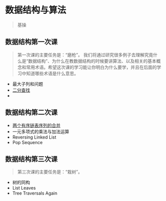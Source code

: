 # 数据结构与算法
> 基操

## 数据结构第一次课
 > 第一次课的主要任务是：“磨枪”。
 > 我们将通过研究很多例子去理解究竟什么是“数据结构”、为什么在教数据结构的时候要讲算法、以及相关的基本概念和常用术语。希望这次课的学习能让你明白为什么要学，并且在后面的学习中知道哪些术语是什么意思。
 * 最大子列和问题
 * [二分查找](https://github.com/lanwailan/Embedded-Engineer/blob/main/CS/%E6%B5%99%E5%A4%A7%E6%95%B0%E6%8D%AE%E7%BB%93%E6%9E%84%E4%B8%8E%E7%AE%97%E6%B3%95/BinSearch.c)
 *
## 数据结构第二次课
 * [两个有序链表序列的合并](https://github.com/lanwailan/Embedded-Engineer/blob/main/CS/%E6%B5%99%E5%A4%A7%E6%95%B0%E6%8D%AE%E7%BB%93%E6%9E%84%E4%B8%8E%E7%AE%97%E6%B3%95/LinearTableMerge.c)
 * 一元多项式的乘法与加法运算
 * Reversing Linked List
 * Pop Sequence 

## 数据结构第三次课
 > 第三次课的主要任务是：“栽树”。
 * 树的同构
 * List Leaves
 * Tree Traversals Again


